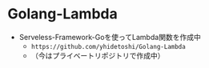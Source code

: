# Golang-Lambda

- Serveless-Framework-Goを使ってLambda関数を作成中
  - `https://github.com/yhidetoshi/Golang-Lambda`
  - （今はプライベートリポジトリで作成中）
